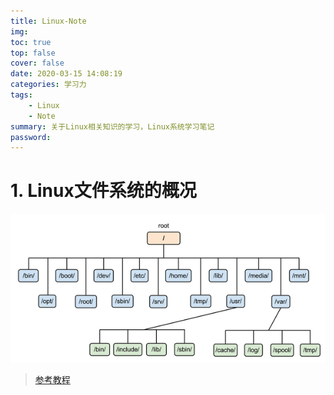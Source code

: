 ```yaml
---
title: Linux-Note
img: 
toc: true
top: false
cover: false
date: 2020-03-15 14:08:19
categories: 学习力
tags:
    - Linux
    - Note
summary: 关于Linux相关知识的学习，Linux系统学习笔记
password:
---
```


<!--more-->

# 1. Linux文件系统的概况

![文件树状图](/img/linux/linuxfile.png)

>[参考教程](https://turingplanet.org/2019/11/04/%e6%96%87%e6%9c%ac%e6%93%8d%e4%bd%9c/)